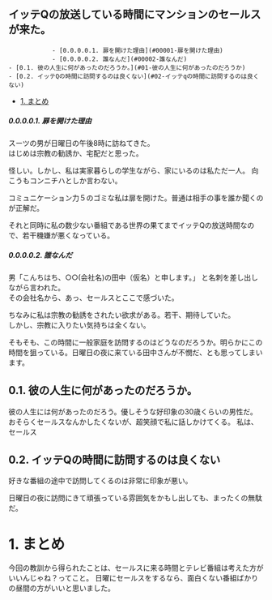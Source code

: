 イッテQの放送している時間にマンションのセールスが来た。
---

<!-- TOC -->

                - [0.0.0.0.1. 扉を開けた理由](#00001-扉を開けた理由)
                - [0.0.0.0.2. 誰なんだ](#00002-誰なんだ)
    - [0.1. 彼の人生に何があったのだろうか。](#01-彼の人生に何があったのだろうか)
    - [0.2. イッテQの時間に訪問するのは良くない](#02-イッテqの時間に訪問するのは良くない)
- [1. まとめ](#1-%E3%81%BE%E3%81%A8%E3%82%81)

<!-- /TOC -->


##### 0.0.0.0.1. 扉を開けた理由  
スーツの男が日曜日の午後8時に訪ねてきた。  
はじめは宗教の勧誘か、宅配だと思った。

怪しい。しかし、私は実家暮らしの学生ながら、家にいるのは私ただ一人。
向こうもコンニチハとしか言わない。

コミュニケーション力５のゴミな私は扉を開けた。普通は相手の事を誰か聞くのが正解だ。

それと同時に私の数少ない番組である世界の果てまでイッテQの放送時間なので、若干機嫌が悪くなっている。

##### 0.0.0.0.2. 誰なんだ

男「こんちはち、○○(会社名)の田中（仮名）と申します。」
と名刺を差し出しながら言われた。  
その会社名から、あっ、セールスとここで感づいた。

ちなみに私は宗教の勧誘をされたい欲求がある。若干、期待していた。  
しかし、宗教に入りたい気持ちは全くない。

そもそも、この時間に一般家庭を訪問するのはどうなのだろうか。明らかにこの時間を狙っている。日曜日の夜に来ている田中さんが不憫だ、とも思ってしまいます。

## 0.1. 彼の人生に何があったのだろうか。

彼の人生には何があったのだろう。優しそうな好印象の30歳くらいの男性だ。
おそらくセールスなんかしたくないが、超笑顔で私に話しかけてくる。
私は、セールス

## 0.2. イッテQの時間に訪問するのは良くない

好きな番組の途中で訪問してくるのは非常に印象が悪い。

日曜日の夜に訪問にきて頑張っている雰囲気をかもし出しても、まったくの無駄だ。

# 1. まとめ

今回の教訓から得られたことは、セールスに来る時間とテレビ番組は考えた方がいいんじゃね？ってこと。
日曜にセールスをするなら、面白くない番組ばかりの昼間の方がいいと思いました。
